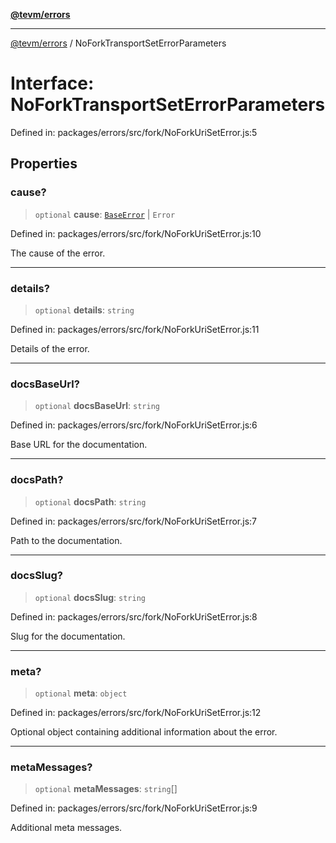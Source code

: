 [**@tevm/errors**](../README.md)

***

[@tevm/errors](../globals.md) / NoForkTransportSetErrorParameters

# Interface: NoForkTransportSetErrorParameters

Defined in: packages/errors/src/fork/NoForkUriSetError.js:5

## Properties

### cause?

> `optional` **cause**: [`BaseError`](../classes/BaseError.md) \| `Error`

Defined in: packages/errors/src/fork/NoForkUriSetError.js:10

The cause of the error.

***

### details?

> `optional` **details**: `string`

Defined in: packages/errors/src/fork/NoForkUriSetError.js:11

Details of the error.

***

### docsBaseUrl?

> `optional` **docsBaseUrl**: `string`

Defined in: packages/errors/src/fork/NoForkUriSetError.js:6

Base URL for the documentation.

***

### docsPath?

> `optional` **docsPath**: `string`

Defined in: packages/errors/src/fork/NoForkUriSetError.js:7

Path to the documentation.

***

### docsSlug?

> `optional` **docsSlug**: `string`

Defined in: packages/errors/src/fork/NoForkUriSetError.js:8

Slug for the documentation.

***

### meta?

> `optional` **meta**: `object`

Defined in: packages/errors/src/fork/NoForkUriSetError.js:12

Optional object containing additional information about the error.

***

### metaMessages?

> `optional` **metaMessages**: `string`[]

Defined in: packages/errors/src/fork/NoForkUriSetError.js:9

Additional meta messages.
